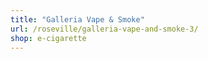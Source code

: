 ```yaml
---
title: "Galleria Vape & Smoke"
url: /roseville/galleria-vape-and-smoke-3/
shop: e-cigarette
---
```

